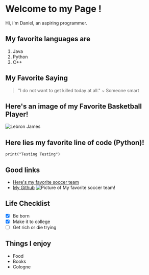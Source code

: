 # Welcome to my Page !

Hi, i'm Daniel, an aspiring programmer.

## My favorite languages are 

1. Java 
2. Python
3. C++

## My Favorite Saying

>"I do not want to get killed today at all." ~ Someone smart

## Here's an image of my Favorite Basketball Player!

![Lebron James](https://www.usatoday.com/gcdn/authoring/authoring-images/2024/12/03/USAT/76735276007-usatsi-24895997.jpg)

## Here lies my favorite line of code (Python)!
```
print("Testing Testing")
```

## Good links
- [Here's my favorite soccer team](https://static.independent.co.uk/2024/11/02/21/SEI228115512.jpg)         
- [My Github](https://github.com/dahossou)
![Picture of My favorite soccer team!](https://static.independent.co.uk/2024/11/02/21/SEI228115512.jpg)


## Life Checklist

- [x] Be born
- [x] Make it to college
- [ ] Get rich or die trying

## Things I enjoy

- Food
- Books 
- Cologne